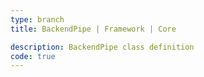 ```yaml
---
type: branch
title: BackendPipe | Framework | Core

description: BackendPipe class definition
code: true
---
```

<RedirectToFirstChild />
